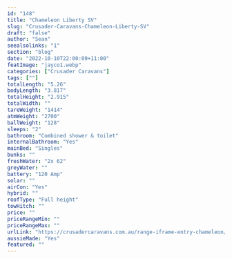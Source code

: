 ```yaml
---
id: "148"
title: "Chameleon Liberty SV"
slug: "Crusader-Caravans-Chameleon-Liberty-SV"
draft: "false"
author: "Sean"
seealsolinks: "1"
section: "blog"
date: "2022-10-10T22:00:09+11:00"
featImage: "jayco1.webp"
categories: ["Crusader Caravans"]
tags: [""]
totalLength: "5.26"
bodyLength: "3.817"
totalHeight: "2.915"
totalWidth: ""
tareWeight: "1414"
atmWeight: "2700"
ballWeight: "128"
sleeps: "2"
bathroom: "Combined shower & toilet"
internalBathroom: "Yes"
mainBed: "Singles"
bunks: ""
freshWater: "2x 62"
greyWater: ""
battery: "120 Amp"
solar: ""
airCon: "Yes"
hybrid: ""
roofType: "Full height"
towHitch: ""
price: ""
priceRangeMin: ""
priceRangeMax: ""
urlLink: "https://crusadercaravans.com.au/range-iframe-entry-chameleon/"
aussieMade: "Yes"
featured: ""
---
```

